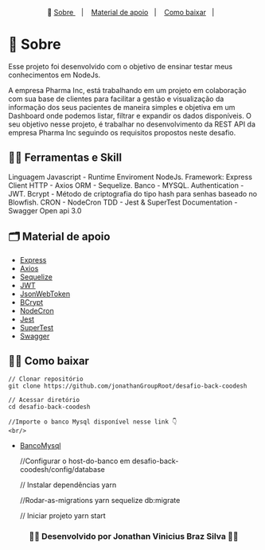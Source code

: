 <p align="center">🎉
  <a href="#-sobre"> Sobre </a>&nbsp;&nbsp;&nbsp;|&nbsp;&nbsp;&nbsp;
  <a href="#-material-de-apoio">Material de apoio</a>&nbsp;&nbsp;&nbsp;|&nbsp;&nbsp;&nbsp;
    <a href="#-como-baixar">Como baixar</a>&nbsp;&nbsp;&nbsp;|&nbsp;&nbsp;&nbsp;
</p>

# 🔖 Sobre 

Esse projeto foi desenvolvido com o objetivo de ensinar testar meus conhecimentos em NodeJs.

A empresa Pharma Inc, está trabalhando em um projeto em colaboração com sua base de clientes para facilitar a gestão e visualização da informação dos seus pacientes de maneira simples e objetiva em um Dashboard onde podemos listar, filtrar e expandir os dados disponíveis. O seu objetivo nesse projeto, é trabalhar no desenvolvimento da REST API da empresa Pharma Inc seguindo os requisitos propostos neste desafio. 

## ✍🏻 Ferramentas e Skill

Linguagem Javascript - Runtime Enviroment NodeJs.
Framework: Express
Client HTTP - Axios
ORM - Sequelize.
Banco - MYSQL.
Authentication - JWT.
Bcrypt - Método de criptografia do tipo hash para senhas baseado no Blowfish.
CRON - NodeCron
TDD - Jest & SuperTest
Documentation - Swagger Open api 3.0

## 🗂 Material de apoio

- [Express](http://expressjs.com/)
- [Axios](https://www.npmjs.com/package/axios)
- [Sequelize](https://sequelize.org/)
- [JWT](https://jwt.io)
- [JsonWebToken](https://www.npmjs.com/package/jsonwebtoken)
- [BCrypt](https://www.npmjs.com/package/bcrypt)
- [NodeCron](https://www.npmjs.com/package/node-cron)
- [Jest](https://jestjs.io/pt-BR/docs/testing-frameworks)
- [SuperTest](https://www.npmjs.com/package/supertest)
- [Swagger](https://swagger.io/)


## 👍🏻 Como baixar
    
    // Clonar repositório 
    git clone https://github.com/jonathanGroupRoot/desafio-back-coodesh

    // Acessar diretório
    cd desafio-back-coodesh

    //Importe o banco Mysql disponível nesse link 👇
    <br/>
- [BancoMysql](https://drive.google.com/drive/folders/1udQD_RkQ12eeaa055rQykw3OYsdCQLWq?usp=sharing)

    //Configurar o host-do-banco em desafio-back-coodesh/config/database

    // Instalar dependências
    yarn

    //Rodar-as-migrations
    yarn sequelize db:migrate

    // Iniciar projeto
    yarn start
    


<h3 align="center">👨‍💻 Desenvolvido por Jonathan Vinicius Braz Silva 👨‍💻</h3>